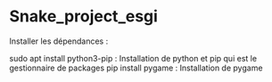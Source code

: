 # Snake_project_esgi

Installer les dépendances :

sudo apt install python3-pip : Installation de python et pip qui est le gestionnaire de packages
pip install pygame : Installation de pygame

